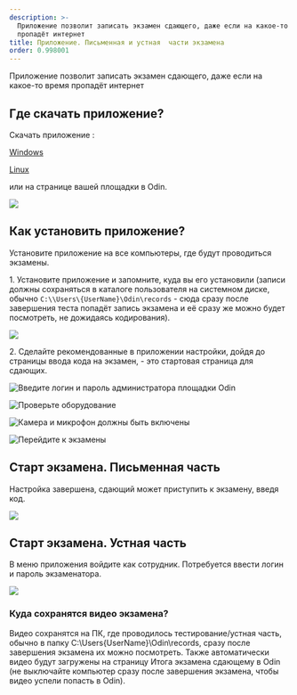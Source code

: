 ```yaml
---
description: >-
  Приложение позволит записать экзамен сдающего, даже если на какое-то время
  пропадёт интернет
title: Приложение. Письменная и устная  части экзамена
order: 0.998001
---
```


Приложение позволит записать экзамен сдающего, даже если на какое-то время пропадёт интернет

## Где скачать приложение?

Cкачать приложение :[ ](https://www.odin.study/api/migrationExamApp/download/Win32)

[Windows](https://www.odin.study/api/migrationExamApp/download/Win32)

[Linux](https://www.odin.study/api/migrationExamApp/download/Linux)

или на странице вашей площадки в Odin.

![](<./image (296).png>)

## Как установить приложение?

Установите приложение на все компьютеры, где будут проводиться экзамены.

1\. Установите приложение и запомните, куда вы его установили (записи должны сохраняться в каталоге пользователя на системном диске, обычно `C:\\Users\{UserName}\Odin\records`  - сюда сразу после завершения теста попадёт запись экзамена и её сразу же можно будет посмотреть, не дожидаясь кодирования).

![](<./photo_2024-07-08 15.34.17.jpeg>)

2\.  Сделайте рекомендованные в приложении настройки, дойдя до страницы ввода кода на экзамен,  - это стартовая страница для сдающих.

![](<./photo_2024-07-08 15.34.26 (1).jpeg> "Введите логин и пароль администратора площадки Odin")

![](<./photo_2024-07-08 15.34.35.jpeg> " Проверьте оборудование")

![](<./photo_2024-07-08 15.34.40.jpeg> "Камера и микрофон должны быть включены")

![](<./photo_2024-07-08 15.34.45.jpeg> "Перейдите к экзамены")

## Старт экзамена. Письменная часть

Настройка завершена, сдающий может приступить к экзамену, введя код.

![](<./image (264).png>)

## Старт экзамена. Устная часть

В меню приложения войдите как сотрудник. Потребуется ввести логин и пароль экзаменатора.

![](./telegram-cloud-photo-size-2-5382035562162154497-y.jpg)

### Куда сохранятся видео экзамена?

Видео сохранятся на ПК, где проводилось тестирование/устная часть, обычно в папку C:\\Users\{UserName}\\Odin\\records, сразу после завершения экзамена их можно посмотреть. Также автоматически видео будут загружены на страницу Итога экзамена сдающему в Odin (не выключайте компьютер сразу после завершения экзамена, чтобы видео успели попасть в Odin).